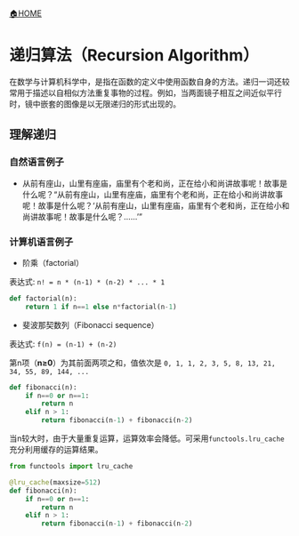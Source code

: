 [🏠HOME](README.md)

# 递归算法（Recursion Algorithm）

在数学与计算机科学中，是指在函数的定义中使用函数自身的方法。递归一词还较常用于描述以自相似方法重复事物的过程。例如，当两面镜子相互之间近似平行时，镜中嵌套的图像是以无限递归的形式出现的。

## 理解递归

### 自然语言例子

+ 从前有座山，山里有座庙，庙里有个老和尚，正在给小和尚讲故事呢！故事是什么呢？“从前有座山，山里有座庙，庙里有个老和尚，正在给小和尚讲故事呢！故事是什么呢？‘从前有座山，山里有座庙，庙里有个老和尚，正在给小和尚讲故事呢！故事是什么呢？……’”

### 计算机语言例子

+ 阶乘（factorial）

表达式: `n! = n * (n-1) * (n-2) * ... * 1`

```python
def factorial(n):
    return 1 if n==1 else n*factorial(n-1)
```

+ 斐波那契数列（Fibonacci sequence）

表达式: `f(n) = (n-1) + (n-2)`

第n项（**n≥0**）为其前面两项之和，值依次是 `0, 1, 1, 2, 3, 5, 8, 13, 21, 34, 55, 89, 144, ...`

```python
def fibonacci(n):
    if n==0 or n==1:
        return n
    elif n > 1:
        return fibonacci(n-1) + fibonacci(n-2)
```

当n较大时，由于大量重复运算，运算效率会降低。可采用`functools.lru_cache`充分利用缓存的运算结果。

```python
from functools import lru_cache

@lru_cache(maxsize=512)
def fibonacci(n):
    if n==0 or n==1:
        return n
    elif n > 1:
        return fibonacci(n-1) + fibonacci(n-2)
```